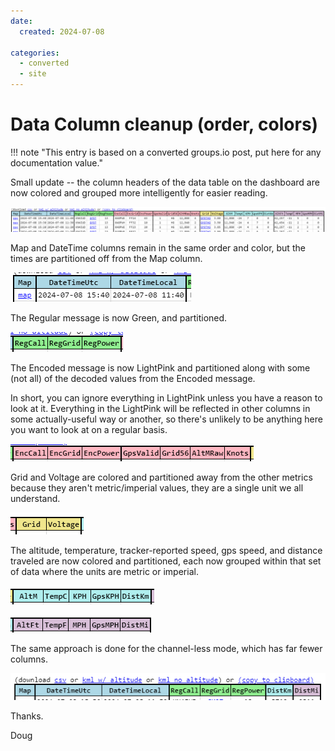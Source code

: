 ```yaml
---
date:
  created: 2024-07-08

categories:
  - converted
  - site
---
```


# Data Column cleanup (order, colors)

!!! note "This entry is based on a converted groups.io post, put here for any documentation value."

Small update -- the column headers of the data table on the dashboard are now colored and grouped more intelligently for easier reading.

![](image.png)

Map and DateTime columns remain in the same order and color, but the times are partitioned off from the Map column.

![](image-1.png)

The Regular message is now Green, and partitioned.

![](image-2.png)

The Encoded message is now LightPink and partitioned along with some (not all) of the decoded values from the Encoded message.

In short, you can ignore everything in LightPink unless you have a reason to look at it. Everything in the LightPink will be reflected in other columns in some actually-useful way or another, so there's unlikely to be anything here you want to look at on a regular basis.

![](image-3.png)

Grid and Voltage are colored and partitioned away from the other metrics because they aren't metric/imperial values, they are a single unit we all understand.

![](image-4.png)

The altitude, temperature, tracker-reported speed, gps speed, and distance traveled are now colored and partitioned, each now grouped within that set of data where the units are metric or imperial.

![](image-5.png)

![](image-6.png)



The same approach is done for the channel-less mode, which has far fewer columns.

![](image-7.png)


Thanks.


Doug
